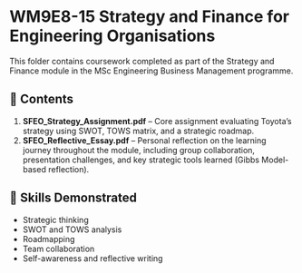 # WM9E8-15 Strategy and Finance for Engineering Organisations

This folder contains coursework completed as part of the Strategy and Finance module in the MSc Engineering Business Management programme.

## 📄 Contents

1. **SFEO_Strategy_Assignment.pdf** – Core assignment evaluating Toyota’s strategy using SWOT, TOWS matrix, and a strategic roadmap.
2. **SFEO_Reflective_Essay.pdf** – Personal reflection on the learning journey throughout the module, including group collaboration, presentation challenges, and key strategic tools learned (Gibbs Model-based reflection).

## 🧠 Skills Demonstrated
- Strategic thinking
- SWOT and TOWS analysis
- Roadmapping
- Team collaboration
- Self-awareness and reflective writing
